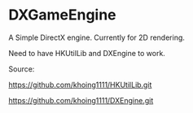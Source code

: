 # DXGameEngine
A Simple DirectX engine. Currently for 2D rendering.

Need to have HKUtilLib and DXEngine to work.

Source: 

https://github.com/khoing1111/HKUtilLib.git

https://github.com/khoing1111/DXEngine.git
